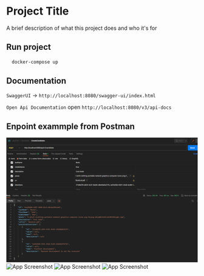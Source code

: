 
# Project Title

A brief description of what this project does and who it's for




## Run project

```bash
  docker-compose up

```
    
## Documentation

`SwaggerUI` ->  `http://localhost:8080/swagger-ui/index.html`

`Open Api Documentation` open `http://localhost:8080/v3/api-docs`

## Enpoint exammple from Postman 

![App Screenshot](https://github.com/Do1ore/candidate-management/blob/master/preview/Screenshot%202023-11-01%20211326.png?raw=true)
![App Screenshot](https://via.placeholder.com/468x300?text=App+Screenshot+Here)
![App Screenshot](https://via.placeholder.com/468x300?text=App+Screenshot+Here)
![App Screenshot](https://via.placeholder.com/468x300?text=App+Screenshot+Here)
